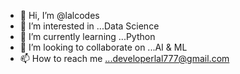 - 👋 Hi, I’m @lalcodes
- 👀 I’m interested in ...Data Science
- 🌱 I’m currently learning ...Python
- 💞️ I’m looking to collaborate on ...AI & ML
- 📫 How to reach me ...developerlal777@gmail.com

<!---
lalcodes/lalcodes is a ✨ special ✨ repository because its `README.md` (this file) appears on your GitHub profile.
You can click the Preview link to take a look at your changes.
--->
